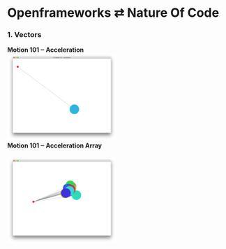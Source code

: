 # Openframeworks ⇄ Nature Of Code

### 1. Vectors


  <div>
    <b>Motion 101 ‒ Acceleration</b>
    <br>
    <img src="1-Vectors/1-10-motion101-acceleration/screenshot.png" width="250"/>
  </div>
  <div style="display: flex; flex-direction: column;">
    <b>Motion 101 ‒ Acceleration Array</b>
    <br>
    <img src="1-Vectors/1-10-motion101-acceleration-array/screenshot.png" width="250"/>
  </div>
